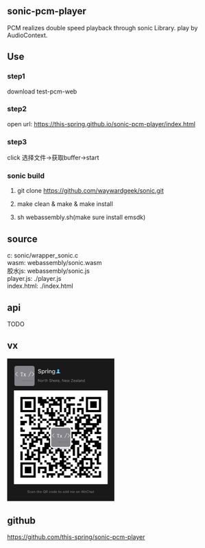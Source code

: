 <!--
 * @Author: xiuquanxu
 * @Company: kaochong
 * @Date: 2020-07-24 11:45:29
 * @LastEditors: xiuquanxu
 * @LastEditTime: 2020-07-26 13:51:13
--> 
## sonic-pcm-player  

PCM realizes double speed playback through sonic Library. play by AudioContext.  

## Use  

### step1  

download test-pcm-web  

### step2  

open url:  https://this-spring.github.io/sonic-pcm-player/index.html  

### step3  

click 选择文件->获取buffer->start  

### sonic build  

1. git clone https://github.com/waywardgeek/sonic.git  

2. make clean & make & make install  

3. sh webassembly.sh(make sure install emsdk)  

## source  

c:  sonic/wrapper_sonic.c  
wasm:  webassembly/sonic.wasm  
胶水js: webassembly/sonic.js  
player.js: ./player.js  
index.html: ./index.html


## api  

TODO

## vx  
<img width="250px" src="./vx.jpg"/>

## github  

https://github.com/this-spring/sonic-pcm-player  
